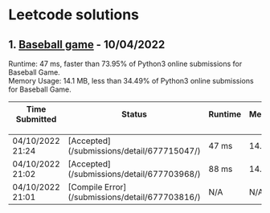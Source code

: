 # Leetcode solutions

## 1. [Baseball game](./baseball_game/) - 10/04/2022 



<div class="info__2oQ9"><span>Runtime: <span class="data__HC-i">47 ms</span><span>, faster than <span class="data__HC-i">73.95%</span> of Python3 online submissions for Baseball Game.</span></span></div>

<div class="info__2oQ9"><span>Memory Usage: <span class="data__HC-i">14.1 MB</span><span>, less than <span class="data__HC-i">34.49%</span> of Python3 online submissions for Baseball Game.</span></span></div>

</div>

<div class="addl-success-info__2ySC">



</div>

<table class=""><colgroup><col><col><col><col><col></colgroup>

<thead class="ant-table-thead">

<tr>

<th class="time-column__1guG"><span class="ant-table-header-column">

<div><span class="ant-table-column-title">Time Submitted</span><span class="ant-table-column-sorter"></span></div>

</span></th>

<th class="status-column__3SUg"><span class="ant-table-header-column">

<div><span class="ant-table-column-title">Status</span><span class="ant-table-column-sorter"></span></div>

</span></th>

<th class="runtime-column__1ka_"><span class="ant-table-header-column">

<div><span class="ant-table-column-title">Runtime</span><span class="ant-table-column-sorter"></span></div>

</span></th>

<th class="memory-column__1dxp"><span class="ant-table-header-column">

<div><span class="ant-table-column-title">Memory</span><span class="ant-table-column-sorter"></span></div>

</span></th>

<th class="lang-column__tR-8"><span class="ant-table-header-column">

<div><span class="ant-table-column-title">Language</span><span class="ant-table-column-sorter"></span></div>

</span></th>

</tr>

</thead>

<tbody class="ant-table-tbody">

<tr class="ant-table-row ant-table-row-level-0" data-row-key="677715047">

<td class="time-column__1guG">04/10/2022 21:24</td>

<td class="status-column__3SUg">[Accepted](/submissions/detail/677715047/)</td>

<td class="runtime-column__1ka_">47 ms</td>

<td class="memory-column__1dxp">14.1 MB</td>

<td class="lang-column__tR-8">python3</td>

</tr>

<tr class="ant-table-row ant-table-row-level-0" data-row-key="677703968">

<td class="time-column__1guG">04/10/2022 21:02</td>

<td class="status-column__3SUg">[Accepted](/submissions/detail/677703968/)</td>

<td class="runtime-column__1ka_">88 ms</td>

<td class="memory-column__1dxp">14.2 MB</td>

<td class="lang-column__tR-8">python3</td>

</tr>

<tr class="ant-table-row ant-table-row-level-0" data-row-key="677703816">

<td class="time-column__1guG">04/10/2022 21:01</td>

<td class="status-column__3SUg">[Compile Error](/submissions/detail/677703816/)</td>

<td class="runtime-column__1ka_">N/A</td>

<td class="memory-column__1dxp">N/A</td>

<td class="lang-column__tR-8">cpp</td>

</tr>

</tbody>

</table>

